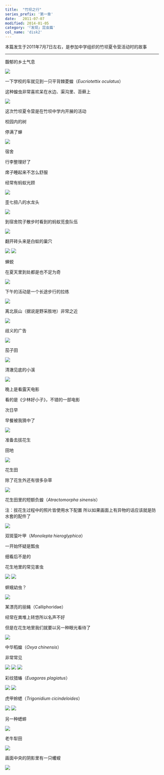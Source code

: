 ```yaml
---
title:  "竹坝之行"
series_prefix: '第一章'
date:   2011-07-07
modified: 2014-01-05
category: '｢发现｣ 昆虫篇'
col_name: 'disk2'
---
```

本篇发生于2011年7月7日左右，是参加中学组织的竹坝夏令营活动时的故事

---

馥郁的乡土气息

<img class='disc' src='https://i.postimg.cc/SQ5GLR0V/1.jpg'>

一下学校的车就见到一只平背棘菱蝗（<i>Eucriotettix oculatus</i>）

这种蝗虫非常喜欢呆在水边、渠沟里、苔藓上

<img class='disc' src='https://i.postimg.cc/SKyLQz8Q/2.jpg'>

这次竹坝夏令营是在竹坝中学内开展的活动

校园内的树

停满了蝉

<img class='disc' src='https://i.postimg.cc/RZxQ8YZH/3.jpg'>

宿舍

行李整理好了

席子睡起来不怎么舒服

经常有蚂蚁光顾

<img class='disc' src='https://i.postimg.cc/76hg08mp/4.jpg'>

歪七扭八的水龙头

<img class='disc' src='https://i.postimg.cc/76RSNsRb/5.jpg'>

到宿舍院子散步时看到的蚂蚁觅食队伍

<img class='disc' src='https://i.postimg.cc/PrwQSHTH/6.jpg'>

翻开砖头来是白蚁的巢穴

<img class='disc' src='https://i.postimg.cc/Hk04CtrP/7.jpg'>

<img class='disc' src='https://i.postimg.cc/prgYPGQ3/7-2.jpg'>

蝉蜕

在夏天里到处都是也不足为奇

<img class='disc' src='https://i.postimg.cc/YSb6vqf6/8.jpg'>

下午的活动是一个长途步行的拉练

<img class='disc' src='https://i.postimg.cc/HsXPVXJb/9.jpg'>

离北辰山（据说是野采胜地）非常之近

<img class='disc' src='https://i.postimg.cc/NFrmC8hD/10.jpg'>

歧义的广告

<img class='disc' src='https://i.postimg.cc/kgy1yCv4/11.jpg'>

茄子田

<img class='disc' src='https://i.postimg.cc/14h6kgsQ/12.jpg'>

清澈见底的小溪

<img class='disc' src='https://i.postimg.cc/PfBRX2qt/13.jpg'>

晚上是看露天电影

看的是《少林好小子》，不错的一部电影

次日早

早餐被我猜中了

<img class='disc' src='https://i.postimg.cc/8kFYgqNK/14.jpg'>

准备去拔花生

田地

<img class='disc' src='https://i.postimg.cc/L8SQf5fw/15.jpg'>

花生田

除了花生外还有很多杂草

<img class='disc' src='https://i.postimg.cc/Jh4T6FpQ/16.jpg'>

花生田里的短额负蝗（<i>Atractomorpha sinensis</i>）

注：拔花生过程中的照片皆使用水下配置 所以如果画面上有异物的话应该就是防水套的配件了

<img class='disc' src='https://i.postimg.cc/jjgMGh9Y/17.jpg'>

双斑萤叶甲（<i>Monolepta hieroglyphica</i>）

一开始怀疑是瓢虫

细看后不是的

花生地里的常见害虫

<img class='disc' src='https://i.postimg.cc/sXMTyhdQ/18.jpg'>

<img class='disc' src='https://i.postimg.cc/J7JQqm1L/27.jpg'>

螟蛾幼虫？

<img class='disc' src='https://i.postimg.cc/9MsJfQCx/19.jpg'>

某漂亮的丽蝇（Calliphoridae）

经常在粪堆上转悠所以名声不好

但是在花生地里我们就要以另一种眼光看待了

<img class='disc' src='https://i.postimg.cc/66GMmnfF/20.jpg'>

中华稻蝗（<i>Oxya chinensis</i>）

非常常见

<img class='disc' src='https://i.postimg.cc/wjF2mV9R/26.jpg'>

<img class='disc' src='https://i.postimg.cc/mkMV1WrT/21.jpg'>

<img class='disc' src='https://i.postimg.cc/bwqLrMfj/22.jpg'>

彩纹猎蝽（<i>Euagoras plagiatus</i>）

<img class='disc' src='https://i.postimg.cc/pXbsbr0r/23.jpg'>

<img class='disc' src='https://i.postimg.cc/hPLpSnwr/24.jpg'>

虎甲蛉蟋（<i>Trigonidium cicindeloides</i>）

<img class='disc' src='https://i.postimg.cc/Jh2QTzD1/25.jpg'>

<img class='disc' src='https://i.postimg.cc/d01Bmy0H/25-2.jpg'>

另一种蟋蟀

<img class='disc' src='https://i.postimg.cc/3JTFf6RD/28.jpg'>

老牛犁田

<img class='disc' src='https://i.postimg.cc/4dHQjRVp/29.jpg'>

画面中央的阴影里有一只蠼螋

<img class='disc' src='https://i.postimg.cc/1Xpc50Wt/30.jpg'>

